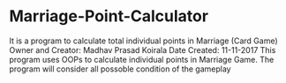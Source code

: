 # Marriage-Point-Calculator
It is a program to calculate total individual points in Marriage (Card Game)
Owner and Creator: Madhav Prasad Koirala
Date Created: 11-11-2017
This program uses OOPs to calculate individual points in Marriage Game. 
The program will consider all possoble condition of the gameplay
